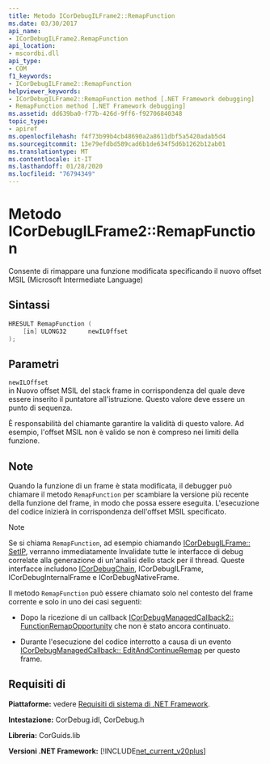 ```yaml
---
title: Metodo ICorDebugILFrame2::RemapFunction
ms.date: 03/30/2017
api_name:
- ICorDebugILFrame2.RemapFunction
api_location:
- mscordbi.dll
api_type:
- COM
f1_keywords:
- ICorDebugILFrame2::RemapFunction
helpviewer_keywords:
- ICorDebugILFrame2::RemapFunction method [.NET Framework debugging]
- RemapFunction method [.NET Framework debugging]
ms.assetid: dd639ba0-f77b-426d-9ff6-f92706840348
topic_type:
- apiref
ms.openlocfilehash: f4f73b99b4cb48690a2a8611dbf5a5420adab5d4
ms.sourcegitcommit: 13e79efdbd589cad6b1de634f5d6b1262b12ab01
ms.translationtype: MT
ms.contentlocale: it-IT
ms.lasthandoff: 01/28/2020
ms.locfileid: "76794349"
---
```

# <a name="icordebugilframe2remapfunction-method"></a>Metodo ICorDebugILFrame2::RemapFunction
Consente di rimappare una funzione modificata specificando il nuovo offset MSIL (Microsoft Intermediate Language)  
  
## <a name="syntax"></a>Sintassi  
  
```cpp  
HRESULT RemapFunction (  
    [in] ULONG32      newILOffset  
);  
```  
  
## <a name="parameters"></a>Parametri  
 `newILOffset`  
 in Nuovo offset MSIL del stack frame in corrispondenza del quale deve essere inserito il puntatore all'istruzione. Questo valore deve essere un punto di sequenza.  
  
 È responsabilità del chiamante garantire la validità di questo valore. Ad esempio, l'offset MSIL non è valido se non è compreso nei limiti della funzione.  
  
## <a name="remarks"></a>Note  
 Quando la funzione di un frame è stata modificata, il debugger può chiamare il metodo `RemapFunction` per scambiare la versione più recente della funzione del frame, in modo che possa essere eseguita. L'esecuzione del codice inizierà in corrispondenza dell'offset MSIL specificato.  
  
> [!NOTE]
> Se si chiama `RemapFunction`, ad esempio chiamando [ICorDebugILFrame:: SetIP](icordebugilframe-setip-method.md), verranno immediatamente Invalidate tutte le interfacce di debug correlate alla generazione di un'analisi dello stack per il thread. Queste interfacce includono [ICorDebugChain](icordebugchain-interface.md), ICorDebugILFrame, ICorDebugInternalFrame e ICorDebugNativeFrame.  
  
 Il metodo `RemapFunction` può essere chiamato solo nel contesto del frame corrente e solo in uno dei casi seguenti:  
  
- Dopo la ricezione di un callback [ICorDebugManagedCallback2:: FunctionRemapOpportunity](icordebugmanagedcallback2-functionremapopportunity-method.md) che non è stato ancora continuato.  
  
- Durante l'esecuzione del codice interrotto a causa di un evento [ICorDebugManagedCallback:: EditAndContinueRemap](icordebugmanagedcallback-editandcontinueremap-method.md) per questo frame.  
  
## <a name="requirements"></a>Requisiti di  
 **Piattaforme:** vedere [Requisiti di sistema di .NET Framework](../../../../docs/framework/get-started/system-requirements.md).  
  
 **Intestazione:** CorDebug.idl, CorDebug.h  
  
 **Libreria:** CorGuids.lib  
  
 **Versioni .NET Framework:** [!INCLUDE[net_current_v20plus](../../../../includes/net-current-v20plus-md.md)]

